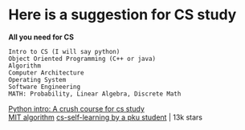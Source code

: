 # Here is a suggestion for CS study
**All you need for CS**   
```
Intro to CS (I will say python)
Object Oriented Programming (C++ or java)
Algorithm
Computer Architecture
Operating System
Software Engineering
MATH: Probability, Linear Algebra, Discrete Math
```
[Python intro: A crush course for cs study](https://www.bilibili.com/video/BV1xs411Q799/?spm_id_from=333.337.search-card.all.click&vd_source=334c85701b3b1d638606bad3059b5465)    
[MIT algorithm](https://courses.csail.mit.edu/6.006/fall11/notes.shtml)
[cs-self-learning by a pku student](https://csdiy.wiki/) | 13k stars
